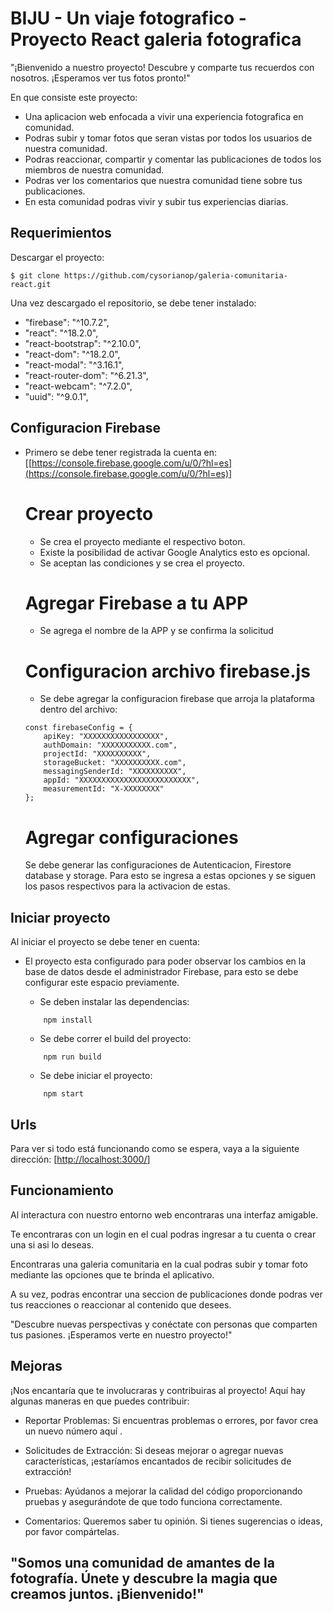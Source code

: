 # BIJU - Un viaje fotografico - Proyecto React galeria fotografica

"¡Bienvenido a nuestro proyecto! Descubre y comparte tus recuerdos con nosotros. ¡Esperamos ver tus fotos pronto!"

En que consiste este proyecto:
- Una aplicacion web enfocada a vivir una experiencia fotografica en comunidad.
- Podras subir y tomar fotos que seran vistas por todos los usuarios de nuestra comunidad.
- Podras reaccionar, compartir y comentar las publicaciones de todos los miembros de nuestra comunidad.
- Podras ver los comentarios que nuestra comunidad tiene sobre tus publicaciones.
- En esta comunidad podras vivir y subir tus experiencias diarias.

## Requerimientos

Descargar el proyecto:

```
$ git clone https://github.com/cysorianop/galeria-comunitaria-react.git
```

Una vez descargado el repositorio, se debe tener instalado:
  - "firebase": "^10.7.2",
  - "react": "^18.2.0",
  - "react-bootstrap": "^2.10.0",
  - "react-dom": "^18.2.0",
  - "react-modal": "^3.16.1",
  - "react-router-dom": "^6.21.3",
  - "react-webcam": "^7.2.0",
  - "uuid": "^9.0.1",

## Configuracion Firebase

- Primero se debe tener registrada la cuenta en: [[https://console.firebase.google.com/u/0/?hl=es](https://console.firebase.google.com/u/0/?hl=es)]

    # Crear proyecto

    - Se crea el proyecto mediante el respectivo boton.
    - Existe la posibilidad de activar Google Analytics esto es opcional.
    - Se aceptan las condiciones y se crea el proyecto.

    # Agregar Firebase a tu APP

    - Se agrega el nombre de la APP y se confirma la solicitud

    # Configuracion archivo firebase.js

    - Se debe agregar la configuracion firebase que arroja la plataforma dentro del archivo:

    ```
    const firebaseConfig = {
        apiKey: "XXXXXXXXXXXXXXXXX",
        authDomain: "XXXXXXXXXXX.com",
        projectId: "XXXXXXXXXX",
        storageBucket: "XXXXXXXXXX.com",
        messagingSenderId: "XXXXXXXXXX",
        appId: "XXXXXXXXXXXXXXXXXXXXXXXXX",
        measurementId: "X-XXXXXXXX"
    };
    ```

    # Agregar configuraciones

    Se debe generar las configuraciones de Autenticacion, Firestore database y storage. Para esto se ingresa a estas opciones y se siguen los pasos respectivos para la activacion de estas.

## Iniciar proyecto

Al iniciar el proyecto se debe tener en cuenta:

- El proyecto esta configurado para poder observar los cambios en la base de datos desde el administrador Firebase, para esto se debe configurar este espacio previamente.

    - Se deben instalar las dependencias:
     
    ```
        npm install
    ```

    - Se debe correr el build del proyecto:

    ```
        npm run build
    ```

    - Se debe iniciar el proyecto:

    ```
        npm start
    ```


## Urls

Para ver si todo está funcionando como se espera, vaya a la siguiente dirección: [[http://localhost:3000/](http://localhost:38000/)]


## Funcionamiento

Al interactura con nuestro entorno web encontraras una interfaz amigable.

Te encontraras con un login en el cual podras ingresar a tu cuenta o crear una si asi lo deseas. 

Encontraras una galeria comunitaria en la cual podras subir y tomar foto mediante las opciones que te brinda el aplicativo.

A su vez, podras encontrar una seccion de publicaciones donde podras ver tus reacciones o reaccionar al contenido que desees.

"Descubre nuevas perspectivas y conéctate con personas que comparten tus pasiones. ¡Esperamos verte en nuestro proyecto!"


## Mejoras

¡Nos encantaría que te involucraras y contribuiras al proyecto! Aquí hay algunas maneras en que puedes contribuir:

- Reportar Problemas: Si encuentras problemas o errores, por favor crea un nuevo número aquí .

- Solicitudes de Extracción: Si deseas mejorar o agregar nuevas características, ¡estaríamos encantados de recibir solicitudes de extracción!

- Pruebas: Ayúdanos a mejorar la calidad del código proporcionando pruebas y asegurándote de que todo funciona correctamente.

- Comentarios: Queremos saber tu opinión. Si tienes sugerencias o ideas, por favor compártelas.


## "Somos una comunidad de amantes de la fotografía. Únete y descubre la magia que creamos juntos. ¡Bienvenido!"